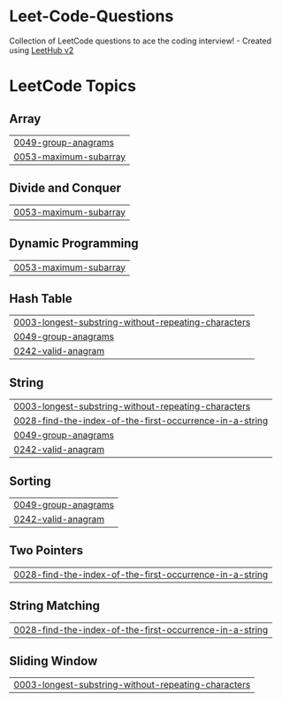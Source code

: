 # Leet-Code-Questions
Collection of LeetCode questions to ace the coding interview! - Created using [LeetHub v2](https://github.com/arunbhardwaj/LeetHub-2.0)

<!---LeetCode Topics Start-->
# LeetCode Topics
## Array
|  |
| ------- |
| [0049-group-anagrams](https://github.com/Haroon-Zafar/Leet-Code-Questions/tree/master/0049-group-anagrams) |
| [0053-maximum-subarray](https://github.com/Haroon-Zafar/Leet-Code-Questions/tree/master/0053-maximum-subarray) |
## Divide and Conquer
|  |
| ------- |
| [0053-maximum-subarray](https://github.com/Haroon-Zafar/Leet-Code-Questions/tree/master/0053-maximum-subarray) |
## Dynamic Programming
|  |
| ------- |
| [0053-maximum-subarray](https://github.com/Haroon-Zafar/Leet-Code-Questions/tree/master/0053-maximum-subarray) |
## Hash Table
|  |
| ------- |
| [0003-longest-substring-without-repeating-characters](https://github.com/Haroon-Zafar/Leet-Code-Questions/tree/master/0003-longest-substring-without-repeating-characters) |
| [0049-group-anagrams](https://github.com/Haroon-Zafar/Leet-Code-Questions/tree/master/0049-group-anagrams) |
| [0242-valid-anagram](https://github.com/Haroon-Zafar/Leet-Code-Questions/tree/master/0242-valid-anagram) |
## String
|  |
| ------- |
| [0003-longest-substring-without-repeating-characters](https://github.com/Haroon-Zafar/Leet-Code-Questions/tree/master/0003-longest-substring-without-repeating-characters) |
| [0028-find-the-index-of-the-first-occurrence-in-a-string](https://github.com/Haroon-Zafar/Leet-Code-Questions/tree/master/0028-find-the-index-of-the-first-occurrence-in-a-string) |
| [0049-group-anagrams](https://github.com/Haroon-Zafar/Leet-Code-Questions/tree/master/0049-group-anagrams) |
| [0242-valid-anagram](https://github.com/Haroon-Zafar/Leet-Code-Questions/tree/master/0242-valid-anagram) |
## Sorting
|  |
| ------- |
| [0049-group-anagrams](https://github.com/Haroon-Zafar/Leet-Code-Questions/tree/master/0049-group-anagrams) |
| [0242-valid-anagram](https://github.com/Haroon-Zafar/Leet-Code-Questions/tree/master/0242-valid-anagram) |
## Two Pointers
|  |
| ------- |
| [0028-find-the-index-of-the-first-occurrence-in-a-string](https://github.com/Haroon-Zafar/Leet-Code-Questions/tree/master/0028-find-the-index-of-the-first-occurrence-in-a-string) |
## String Matching
|  |
| ------- |
| [0028-find-the-index-of-the-first-occurrence-in-a-string](https://github.com/Haroon-Zafar/Leet-Code-Questions/tree/master/0028-find-the-index-of-the-first-occurrence-in-a-string) |
## Sliding Window
|  |
| ------- |
| [0003-longest-substring-without-repeating-characters](https://github.com/Haroon-Zafar/Leet-Code-Questions/tree/master/0003-longest-substring-without-repeating-characters) |
<!---LeetCode Topics End-->